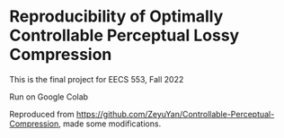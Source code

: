 # Reproducibility of Optimally Controllable Perceptual Lossy Compression
This is the final project for EECS 553, Fall 2022


Run on Google Colab

Reproduced from https://github.com/ZeyuYan/Controllable-Perceptual-Compression, made some modifications.
